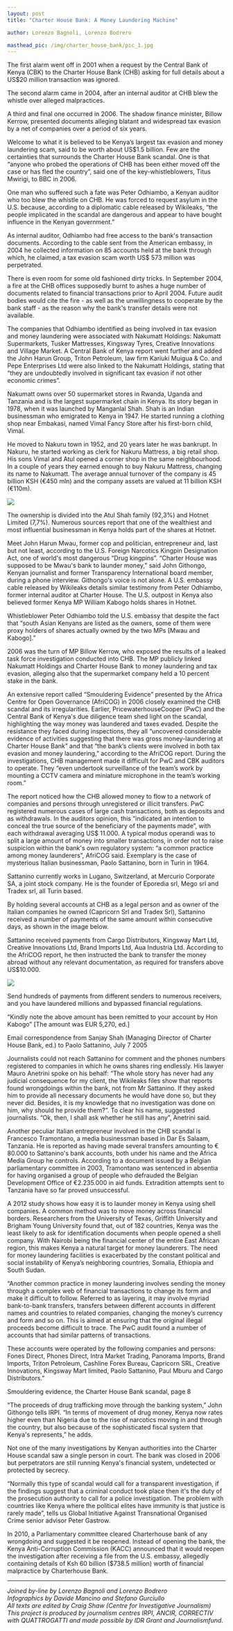 ```yaml
---
layout: post
title: "Charter House Bank: A Money Laundering Machine"

author: Lorenzo Bagnoli, Lorenzo Bodrero

masthead_pic: /img/charter_house_bank/pic_1.jpg
---
```


The first alarm went off in 2001 when a request by the Central Bank of Kenya (CBK) to the Charter House Bank (CHB) asking for full details about a US$20 million transaction was ignored.

The second alarm came in 2004, after an internal auditor at CHB blew the whistle over alleged malpractices.

A third and final one occurred in 2006. The shadow finance minister, Billow Kerrow, presented documents alleging blatant and widespread tax evasion by a net of companies over a period of six years.

Welcome to what it is believed to be Kenya’s largest tax evasion and money laundering scam, said to be worth about US$1.5 billion.
Few are the certainties that surrounds the Charter House Bank scandal. One is that “anyone who probed the operations of CHB has been either moved off the case or has fled the country”, said one of the key-whistleblowers, Titus Mwirigi, to BBC in 2006.

One man who suffered such a fate was Peter Odhiambo, a Kenyan auditor who too blew the whistle on CHB. He was forced to request asylum in the U.S. because, according to a diplomatic cable released by Wikileaks, “the people implicated in the scandal are dangerous and appear to have bought influence in the Kenyan government.”

As internal auditor, Odhiambo had free access to the bank's transaction documents. According to the cable sent from the American embassy, in 2004 he collected information on 85 accounts held at the bank through which, he claimed, a tax evasion scam worth US$ 573 million was perpetrated.

There is even room for some old fashioned dirty tricks. In September 2004, a fire at the CHB offices supposedly burnt to ashes a huge number of documents related to financial transactions prior to April 2004. Future audit bodies would cite the fire - as well as the unwillingness to cooperate by the bank staff - as the reason why the bank's transfer details were not available.

The companies that Odhiambo identified as being involved in tax evasion and money laundering were associated with Nakumatt Holdings: Nakumatt Supermarkets, Tusker Mattresses, Kingsway Tyres, Creative Innovations and Village Market. A Central Bank of Kenya report went further and added the John Harun Group, Triton Petroleum, law firm Kariuki Muigua & Co. and Pepe Enterprises Ltd were also linked to the Nakumatt Holdings, stating that “they are undoubtedly involved in significant tax evasion if not other economic crimes”.

Nakumatt owns over 50 supermarket stores in Rwanda, Uganda and Tanzania and is the largest supermarket chain in Kenya. Its story began in 1978, when it was launched by Manganlal Shah. Shah is an Indian businessman who emigrated to Kenya in 1947. He started running a clothing shop near Embakasi, named Vimal Fancy Store after his first-born child, Vimal.

He moved to Nakuru town in 1952, and 20 years later he was bankrupt. In Nakuru, he started working as clerk for Nakuru Mattress, a big retail shop. His sons Vimal and Atul opened a corner shop in the same neighbourhood. In a couple of years they earned enough to buy Nakuru Mattress, changing its name to Nakumatt. The average annual turnover of the company is 45 billion KSH (€450 mln) and the company assets are valued at 11 billion KSH (€110m).

<img src="/img/charter_house_bank/nakumatt-logo.jpg" class="img-responsive center-block"/>
 
The ownership is divided into the Atul Shah family (92,3%) and Hotnet Limited (7,7%). Numerous sources report that one of the wealthiest and most influential businessman in Kenya holds part of the shares at Hotnet.

Meet John Harun Mwau, former cop and politician, entrepreneur and, last but not least, according to the U.S. Foreign Narcotics Kingpin Designation Act, one of world's most dangerous “Drug kingpins”.
“Charter House was supposed to be Mwau's bank to launder money,” said John Githongo, Kenyan journalist and former Transparency International board member, during a phone interview. Githongo's voice is not alone. A U.S. embassy cable released by Wikileaks details similar testimony from Peter Odhiambo, former internal auditor at Charter House. The U.S. outpost in Kenya also believed former Kenya MP William Kabogo holds shares in Hotnet.

Whistleblower Peter Odhiambo told the U.S. embassy that despite the fact that “south Asian Kenyans are listed as the owners, some of them were proxy holders of shares actually owned by the two MPs [Mwau and Kabogo].”

2006 was the turn of MP Billow Kerrow, who exposed the results of a leaked task force investigation conducted into CHB. The MP publicly linked Nakumatt Holdings and Charter House Bank to money laundering and tax evasion, alleging also that the supermarket company held a 10 percent stake in the bank.

An extensive report called “Smouldering Evidence” presented by the Africa Centre for Open Governance (AfriCOG) in 2006 closely examined the CHB scandal and its irregularities. Earlier, PricewaterhouseCooper (PwC) and the Central Bank of Kenya's due diligence team shed light on the scandal, highlighting the way money was laundered and taxes evaded. Despite the resistance they faced during inspections, they all “uncovered considerable evidence of activities suggesting that there was gross money-laundering at Charter House Bank” and that “the bank’s clients were involved in both tax evasion and money laundering,” according to the AfriCOG report. During the investigations, CHB management made it difficult for PwC and CBK auditors to operate. They “even undertook surveillance of the team’s work by mounting a CCTV camera and miniature microphone in the team’s working room.”

The report noticed how the CHB allowed money to flow to a network of companies and persons through unregistered or illicit transfers. PwC registered numerous cases of large cash transactions, both as deposits and as withdrawals. In the auditors opinion, this “indicated an intention to conceal the true source of the beneficiary of the payments made”, with each withdrawal averaging US$ 11.000.
A typical modus operandi was to split a large amount of money into smaller transactions, in order not to raise suspicion within the bank's own regulatory system: “a common practice among money launderers”, AfriCOG said. Exemplary is the case of mysterious Italian businessman, Paolo Sattanino, born in Turin in 1964.

Sattanino currently works in Lugano, Switzerland, at Mercurio Corporate SA, a joint stock company. He is the founder of Eporedia srl, Mego srl and Tradex srl, all Turin based.

By holding several accounts at CHB as a legal person and as owner of the Italian companies he owned (Capricorn Srl and Tradex Srl), Sattanino received a number of payments of the same amount within consecutive days, as shown in the image below.

Sattanino received payments from Cargo Distributors, Kingsway Mart Ltd, Creative Innovations Ltd, Brand Imports Ltd, Aua Industria Ltd. According to the AfriCOG report, he then instructed the bank to transfer the money abroad without any relevant documentation, as required for transfers above US$10.000.

<a href="https://correctiv.org/media/vis/mafrica/kenya/" target="_blank"><img src="/img/charter_house_bank/pic_2.png" class="img-responsive center-block"/></a>

Send hundreds of payments from different senders to numerous receivers, and you have laundered millions and bypassed financial regulations.

“Kindly note the above amount has been remitted to your account by Hon Kabogo” [The amount was EUR 5,270, ed.]

Email correspondence from Sanjay Shah (Managing Director of Charter House Bank, ed.) to Paolo Sattanino, July 7 2005

Journalists could not reach Sattanino for comment and the phones numbers registered to companies in which he owns shares ring endlessly. His lawyer Mauro Anetrini spoke on his behalf: “The whole story has never had any judicial consequence for my client, the Wikileaks files show that reports found wrongdoings within the bank, not from Mr Sattanino. If they asked him to provide all necessary documents he would have done so, but they never did. Besides, it is my knowledge that no investigation was done on him, why should he provide them?”. To clear his name, suggested journalists. “Ok, then, I shall ask whether he still has any”, Anetrini said.

Another peculiar Italian entrepreneur involved in the CHB scandal is Francesco Tramontano, a media businessman based in Dar Es Salaam, Tanzania. He is reported as having made several transfers amounting to € 80.000 to Sattanino's bank accounts, both under his name and the Africa Media Group he controls. According to a document issued by a Belgian parliamentary committee in 2003, Tramontano was sentenced in absentia for having organised a group of people who defrauded the Belgian Development Office of €2.235.000 in aid funds. Extradition attempts sent to Tanzania have so far proved unsuccessful.

A 2012 study shows how easy it is to launder money in Kenya using shell companies. A common method was to move money across financial borders. Researchers from the University of Texas, Griffith University and Brigham Young University found that, out of 182 countries, Kenya was the least likely to ask for identification documents when people opened a shell company. With Nairobi being the financial center of the entire East African region, this makes Kenya a natural target for money launderers. The need for money laundering facilities is exacerbated by the constant political and social instability of Kenya’s neighboring countries, Somalia, Ethiopia and South Sudan.

“Another common practice in money laundering involves sending the money through a complex web of financial transactions to change its form and make it difficult to follow. Referred to as layering, it may involve myriad bank-to-bank transfers, transfers between different accounts in different names and countries to related companies, changing the money’s currency and form and so on. This is aimed at ensuring that the original illegal proceeds become difficult to trace. The PwC audit found a number of accounts that had similar patterns of transactions.

These accounts were operated by the following companies and persons: Fones Direct, Phones Direct, Intra Market Trading, Panorama Imports, Brand Imports, Triton Petroleum, Cashline Forex Bureau, Capricorn SRL, Creative Innovations, Kingsway Mart limited, Paolo Sattanino, Paul Mburu and Cargo Distributors.”

Smouldering evidence, the Charter House Bank scandal, page 8

“The proceeds of drug trafficking move through the banking system,” John Githongo tells IRPI. “In terms of movement of drug money, Kenya now rates higher even than Nigeria due to the rise of narcotics moving in and through the country, but also because of the sophisticated fiscal system that Kenya's represents,” he adds.

Not one of the many investigations by Kenyan authorities into the Charter House scandal saw a single person in court. The bank was closed in 2006 but perpetrators are still running Kenya's financial system, undetected or protected by secrecy.

“Normally this type of scandal would call for a transparent investigation, if the findings suggest that a criminal conduct took place then it's the duty of the prosecution authority to call for a police investigation. The problem with countries like Kenya where the political elites have immunity is that justice is rarely made”, tells us Global Initiative Against Transnational Organised Crime senior advisor Peter Gastrow.

In 2010, a Parliamentary committee cleared Charterhouse bank of any wrongdoing and suggested it be reopened. Instead of opening the bank, the Kenya Anti-Corruption Commission (KACC) announced that it would reopen the investigation after receiving a file from the U.S. embassy, allegedly containing details of Ksh 60 billion ($738.5 million) worth of financial malpractice by Charterhouse Bank.

<hr/>

*Joined by-line by Lorenzo Bagnoli and Lorenzo Bodrero  
Infographics by Davide Mancino and Stefano Gurciullo  
All texts are edited by Craig Shaw (Centre for Investigative Journalism)  
This project is produced by journalism centres IRPI, ANCIR, CORRECTIV with QUATTROGATTI and made possible by IDR Grant and Journalismfund.*

